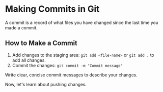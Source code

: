 # Making Commits in Git

A commit is a record of what files you have changed since the last time you made a commit.

## How to Make a Commit
1. Add changes to the staging area: `git add <file-name>` or `git add .` to add all changes.
2. Commit the changes: `git commit -m "Commit message"`

Write clear, concise commit messages to describe your changes.

Now, let's learn about pushing changes.
